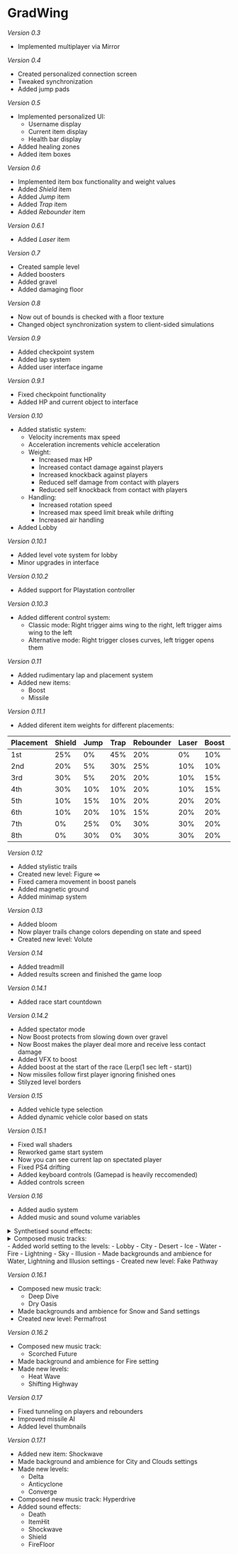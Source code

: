 # GradWing

*Version 0.3*
- Implemented multiplayer via Mirror

*Version 0.4*
- Created personalized connection screen
- Tweaked synchronization
- Added jump pads

*Version 0.5*
- Implemented personalized UI:
  - Username display
  - Current item display
  - Health bar display
- Added healing zones
- Added item boxes

*Version 0.6*
- Implemented item box functionality and weight values
- Added _Shield_ item
- Added _Jump_ item
- Added _Trap_ item
- Added _Rebounder_ item

*Version 0.6.1*
- Added _Laser_ item

*Version 0.7*
- Created sample level
- Added boosters
- Added gravel
- Added damaging floor

*Version 0.8*
- Now out of bounds is checked with a floor texture
- Changed object synchronization system to client-sided simulations

*Version 0.9*
- Added checkpoint system
- Added lap system
- Added user interface ingame

*Version 0.9.1*
- Fixed checkpoint functionality
- Added HP and current object to interface

*Version 0.10*
- Added statistic system:
	- Velocity increments max speed
	- Acceleration increments vehicle acceleration
	- Weight:
		- Increased max HP
		- Increased contact damage against players
		- Increased knockback against players
		- Reduced self damage from contact with players
		- Reduced self knockback from contact with players
	- Handling:
		- Increased rotation speed
		- Increased max speed limit break while drifting
		- Increased air handling
- Added Lobby

*Version 0.10.1*
- Added level vote system for lobby
- Minor upgrades in interface

*Version 0.10.2*
- Added support for Playstation controller

*Version 0.10.3*
- Added different control system:
	- Classic mode: Right trigger aims wing to the right, left trigger aims wing to the left
	- Alternative mode: Right trigger closes curves, left trigger opens them
	
*Version 0.11*
- Added rudimentary lap and placement system
- Added new items:
	- Boost
	- Missile

*Version 0.11.1*
- Added diferent item weights for different placements:

|Placement|Shield|Jump|Trap|Rebounder|Laser|Boost|Missile|
|---------|------|----|----|---------|-----|-----|-------|
|1st      |25%   |0%  |45% |20%      |0%   |10%  |0%     |
|2nd      |20%   |5%  |30% |25%      |10%  |10%  |0%     |
|3rd      |30%   |5%  |20% |20%      |10%  |15%  |0%     |
|4th      |30%   |10% |10% |20%      |10%  |15%  |5%     |
|5th      |10%   |15% |10% |20%      |20%  |20%  |5%     |
|6th      |10%   |20% |10% |15%      |20%  |20%  |5%     |
|7th      |0%    |25% |0%  |30%      |30%  |20%  |10%    |
|8th      |0%    |30% |0%  |30%      |30%  |20%  |5%     |

*Version 0.12*
- Added stylistic trails
- Created new level: Figure ∞
- Fixed camera movement in boost panels
- Added magnetic ground
- Added minimap system

*Version 0.13*
- Added bloom
- Now player trails change colors depending on state and speed
- Created new level: Volute

*Version 0.14*
- Added treadmill
- Added results screen and finished the game loop

*Version 0.14.1*
- Added race start countdown

*Version 0.14.2*
- Added spectator mode
- Now Boost protects from slowing down over gravel
- Now Boost makes the player deal more and receive less contact damage
- Added VFX to boost
- Added boost at the start of the race (Lerp(1 sec left - start))
- Now missiles follow first player ignoring finished ones
- Stilyzed level borders

*Version 0.15*
- Added vehicle type selection
- Added dynamic vehicle color based on stats

*Version 0.15.1*
- Fixed wall shaders
- Reworked game start system
- Now you can see current lap on spectated player
- Fixed PS4 drifting
- Added keyboard controls (Gamepad is heavily reccomended)
- Added controls screen

*Version 0.16*
- Added audio system
- Added music and sound volume variables
<details>
<summary>Synthetised sound effects:</summary>
<ul>
<ul>
	<li>Vehicle motor
	<li>Boost
	<li>Heal
	<li>Gravel
	<li>Ice
	<li>Item box spawn
	<li>Item box take
	<li>Item rolling
	<li>Final item
	<li>Drifting
	<li>Missile sound
	<li>Missile followed ping
	<li>Missile explosion
	<li>Out of bounds
	<li>Multiple hits with the walls
	<li>Hits with other players
	<li>Different horns for the different vehicles
	<li>Jump
	<li>Rolling
	<li>Rolling end
	<li>Laser get
	<li>Laser idle
	<li>Laser shoot
	<li>Laser hit
	<li>Race countdown
	<li>Lap
	<li>Race end
<ul>
</ul>
</details>
<details>
<summary>Composed music tracks:</summary>
<ul>
<ul>
	<li>Heavy Light
	<li>Infinite Frost
	<li>Lobby
	<li>No Barriers
<ul>
</ul>
</details>
- Added world setting to the levels:
	- Lobby
	- City
	- Desert
	- Ice
	- Water
	- Fire
	- Lightning
	- Sky
	- Illusion
- Made backgrounds and ambience for Water, Lightning and Illusion settings
- Created new level: Fake Pathway

*Version 0.16.1*
- Composed new music track:
	- Deep Dive
	- Dry Oasis
- Made backgrounds and ambience for Snow and Sand settings
- Created new level: Permafrost

*Version 0.16.2*
- Composed new music track:
	- Scorched Future
- Made background and ambience for Fire setting
- Made new levels:
	- Heat Wave
	- Shifting Highway
	
*Version 0.17*
- Fixed tunneling on players and rebounders
- Improved missile AI
- Added level thumbnails

*Version 0.17.1*
- Added new item: Shockwave
- Made background and ambience for City and Clouds settings
- Made new levels: 
	- Delta
	- Anticyclone
	- Converge
- Composed new music track: Hyperdrive
- Added sound effects:
	- Death
	- ItemHit
	- Shockwave
	- Shield
	- FireFloor